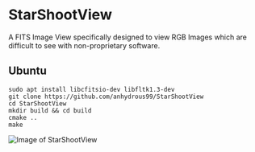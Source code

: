 # StarShootView
A FITS Image View specifically designed to view RGB Images which are difficult to see with non-proprietary software.

## Ubuntu
```
sudo apt install libcfitsio-dev libfltk1.3-dev
git clone https://github.com/anhydrous99/StarShootView
cd StarShootView
mkdir build && cd build
cmake ..
make
```
![Image of StarShootView](https://www.themadphysicist.com/content/images/2018/10/onfwpi.png)
